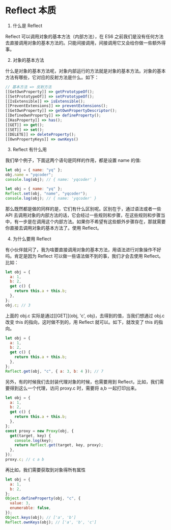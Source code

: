 # Reflect 本质

1. 什么是 Reflect

Reflect 可以调用对象的基本方法（内部方法），在 ES6 之前我们是没有任何方法去直接调用对象的基本方法的。只能间接调用，间接调用它又会给你做一些额外得事。

2. 对象的基本方法

什么是对象的基本方法呢，对象内部运行的方法就是对象的基本方法。对象的基本方法有哪些，它对应的反射方法是什么。如下：

```js
// 基本方法 => 反射方法
[[GetOwnProperty]] => getPrototypeOf();
[[SetPrototypeOf]] => setPrototypeOf();
[[IsExtensible]] => isExtensible();
[[PreventExtensions]] => preventExtensions();
[[GetOwnProperty]] => getOwnPropertyDescriptor();
[[DefineOwnProperty]] => defineProperty();
[[HasProperty]] => has();
[[GET]] => get();
[[SET]] => set();
[[DELETE]] => deleteProperty();
[[OwnPropertyKeys]] => ownKeys()
```

3. Reflect 有什么用

我们举个例子，下面这两个语句是同样的作用，都是设置 name 的值:

```js
let obj = { name: "yq" };
obj.name = "yqcoder";
console.log(obj); // { name: 'yqcoder' }
```

```js
let obj = { name: "yq" };
Reflect.set(obj, "name", "yqcoder");
console.log(obj); // { name: 'yqcoder' }
```

那么既然都是做的同样的是，它们有什么区别呢。区别在于，通过语法或者一些 API 去调用对象的内部方法的话，它会经过一些规则和步骤，在这些规则和步骤当中，有一步是在调用这个内部方法。如果你不希望有这些额外步骤存在，那就需要你直接去调用对象的基本方法了。使用 Reflect。

4. 为什么要用 Reflect

有小伙伴就问了，我为啥要直接调用对象的基本方法，用语法进行对象操作不好吗。肯定是因为 Reflect 可以做一些语法做不到的事，我们才会去使用 Reflect。比如：

```js
let obj = {
  a: 1,
  b: 2,
  get c() {
    return this.a + this.b;
  },
};
obj.c; // 3
```

上面的 obj.c 实际是通过[[GET]](obj, 'c', obj)，去得到的值，当我们想通过 obj.c 改变 this 的指向，这时做不到的，用 Reflect 就可以。如下，就改变了 this 的指向。

```js
let obj = {
  a: 1,
  b: 2,
  get c() {
    return this.a + this.b;
  },
};
Reflect.get(obj, "c", { a: 3, b: 4 }); // 7
```

另外，有的时候我们去封装代理对象的时候，也需要用到 Reflect，比如，我们需要得到这么一个代理，访问 proxy.c 时，需要将 a,b 一起打印出来。

```js
let obj = {
  a: 1,
  b: 2,
  get c() {
    return this.a + this.b;
  },
};
const proxy = new Proxy(obj, {
  get(target, key) {
    console.log(key);
    return Reflect.get(target, key, proxy);
  },
});
proxy.c; // c a b
```

再比如，我们需要获取到对象得所有属性

```js
let obj = {
  a: 1,
  b: 2,
};
Object.defineProperty(obj, "c", {
  value: 3,
  enumerable: false,
});
Object.keys(obj); // ['a', 'b']
Reflect.ownKeys(obj); // ['a', 'b', 'c']
```
